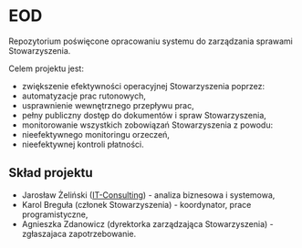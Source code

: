 # EOD
Repozytorium poświęcone opracowaniu systemu do zarządzania sprawami Stowarzyszenia. 

Celem projektu jest:
* zwiększenie efektywności operacyjnej Stowarzyszenia poprzez:
 * automatyzacje prac rutonowych,
 * usprawnienie wewnętrznego przepływu prac,
* pełny publiczny dostęp do dokumentów i spraw Stowarzyszenia,
* monitorowanie wszystkich zobowiązań Stowarzyszenia z powodu:
 * nieefektywnego monitoringu orzeczeń,
 * nieefektywnej kontroli płatności.

## Skład projektu

* Jarosław Żeliński ([IT-Consulting](http://it-consulting.pl/)) - analiza biznesowa i systemowa,
* Karol Breguła (członek Stowarzyszenia) - koordynator, prace programistyczne,
* Agnieszka Zdanowicz (dyrektorka zarządzająca Stowarzyszenia) - zgłaszajaca zapotrzebowanie.
